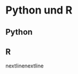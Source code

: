 # Python und R

## Python

## R
<div id="tags-container"></div>

<script>
    // Array of tag texts you want to add
    const tagTexts = ["nextline", "another tag", "yet another tag"];

    // Get the container where you want to add the spans
    const container = document.getElementById('tags-container');

    // Loop through the array and create a span for each text
    tagTexts.forEach(text => {
        const span = document.createElement('span');
        span.className = 'tag-post tag-name';
        span.textContent = text;
        container.appendChild(span);
    });
</script><span class="tag-post tag-name">nextline</span><span class="tag-post tag-name">nextline</span>